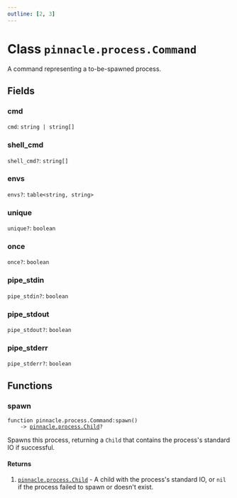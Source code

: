 ```yaml
---
outline: [2, 3]
---
```


# Class `pinnacle.process.Command`


A command representing a to-be-spawned process.

## Fields

### cmd

`cmd`: <code>string | string[]</code>



### shell_cmd <Badge type="danger" text="nullable" />

`shell_cmd?`: <code>string[]</code>



### envs <Badge type="danger" text="nullable" />

`envs?`: <code>table&lt;string, string></code>



### unique <Badge type="danger" text="nullable" />

`unique?`: <code>boolean</code>



### once <Badge type="danger" text="nullable" />

`once?`: <code>boolean</code>



### pipe_stdin <Badge type="danger" text="nullable" />

`pipe_stdin?`: <code>boolean</code>



### pipe_stdout <Badge type="danger" text="nullable" />

`pipe_stdout?`: <code>boolean</code>



### pipe_stderr <Badge type="danger" text="nullable" />

`pipe_stderr?`: <code>boolean</code>




## Functions

### <Badge type="method" text="method" /> spawn

<div class="language-lua"><pre><code>function pinnacle.process.Command:spawn()
    -> <a href="/lua-reference/0.1.0/classes/pinnacle.process.Child">pinnacle.process.Child</a>?</code></pre></div>

Spawns this process, returning a `Child` that contains the process's standard IO if successful.




#### Returns

1. <code><a href="/lua-reference/0.1.0/classes/pinnacle.process.Child">pinnacle.process.Child</a></code> - A child with the process's standard IO, or `nil` if the process failed to spawn or doesn't exist.



